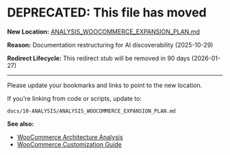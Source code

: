 # DEPRECATED: This file has moved

**New Location:** [ANALYSIS_WOOCOMMERCE_EXPANSION_PLAN.md](docs/10-ANALYSIS/ANALYSIS_WOOCOMMERCE_EXPANSION_PLAN.md)

**Reason:** Documentation restructuring for AI discoverability (2025-10-29)

**Redirect Lifecycle:** This redirect stub will be removed in 90 days (2026-01-27)

---

Please update your bookmarks and links to point to the new location.

If you're linking from code or scripts, update to:
```
docs/10-ANALYSIS/ANALYSIS_WOOCOMMERCE_EXPANSION_PLAN.md
```

**See also:**
- [WooCommerce Architecture Analysis](docs/10-ANALYSIS/ANALYSIS_WOOCOMMERCE_ARCHITECTURE.md)
- [WooCommerce Customization Guide](docs/02-GUIDES/GUIDE_WOOCOMMERCE_CUSTOMIZATION.md)
